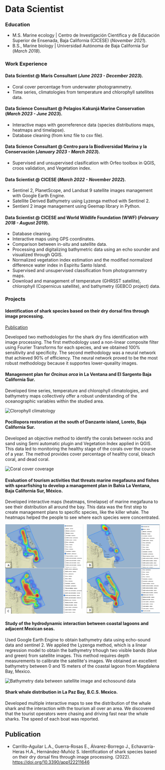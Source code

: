 # Data Scientist

### Education
- M.S. Marine ecology | Centro de Investigación Científica y de Educación Superior de Ensenada, Baja California (CICESE) (_November 2021_).
- B.S., Marine biology | Universidad Autónoma de Baja California Sur (_March 2018_).

### Work Experience
#### Data Scientist @ Maris Consultant (_June 2023 - December 2023_).
- Coral cover percentage from underwater photogrammetry.
- Time series, climatologies from temperature and chlorophyll satellites data.

#### Data Science Consultant @ Pelagios Kakunjá Marine Conservation (_March 2023 - June 2023_).
- Interactive maps with georreference data (species distributions maps, heatmaps and timelapse).
- Database cleaning (from kmz file to csv file).

#### Data Science Consultant @ Centro para la Biodiversidad Marina y la Conservación (_January 2023 - March 2023_).
- Supervised and unsupervised clasification with Orfeo toolbox in QGIS, croos validation, and Vegetation index.

#### Data Scientist @ CICESE (_March 2022 - November 2022_).
- Sentinel 2, PlanetScope, and Landsat 9 satellite images management with Google Earth Engine.
- Satellite Derived Bathymetry using Lyzenga method with Sentinel 2.
- Sentienl 2 image management using Geemap library in Python.

#### Data Scientist @ CICESE and World Wildlife Foundation (WWF) (_February 2018 - August 2019_).
- Database cleaning.
- Interactive maps using GPS coordinates.
- Comparison between in-_situ_ and satellite data.
- Processing and digitalizing bathymetric data using an echo sounder and visualized through QGIS.
- Normalized vegetation index estimation and the modified normalized difference water index in Espiritu Santo Island.
- Supervised and unsupervised classification from photogrammetry maps.
- Download and management of temperature (GHRSST satellite), chlorophyll (Copernicus satellite), and bathymetry (GEBCO project) data.

  
### Projects

#### Identification of shark species based on their dry dorsal fins through image processing.
[Publication](https://www.mdpi.com/2076-3417/12/22/11646)

Developed two methodologies for the shark dry fins identification with image processing. The first methodology used a non-linear composite filter using Fourier Transforms for each species, and we obtained 100% sensitivity and specificity. The second methodology was a neural network that achieved 90% of efficiency. The neural network proved to be the most robust methodology because it supportes lower-queality images.

#### Management plan for _Orcinus orca_ in La Ventana and El Sargento Baja California Sur.
Developed time series, temperature and chlorophyll climatologies, and bathymetry maps collectively offer a robust understanding of the oceanographic variables within the studied area.

![Clorophyll climatology](https://github.com/Alfredokairos/portfolio/blob/main/imagenes/Climatolog%C3%ADa_2022_clo.png)

#### Pocillopora restoration at the south of Danzante island, Loreto, Baja California Sur.
Developed an objective method to identify the corals between rocks and sand using Semi automatic plugin and Vegetation Index applied in QGIS. This data led to monitoring the healthy stage of the corals over the course of a year. The method provides cover percentage of healthy coral, bleach coral, and dead coral. 

![Coral cover coverage](https://github.com/Alfredokairos/portfolio/blob/main/imagenes/mapa_clasificaci%C3%B3n.png)

#### Evaluation of tourism activities that threats marine megafauna and fishes with spearfishing to develop a management plan in Bahía La Ventana, Baja California Sur, México.
Developed interactive maps (heatmaps, timelapse) of marine megafauna to see their distribution all around the bay. This data was the first step to create management plans to specific species, like the killer whale. The heatmaps helped the people to see where each species were concentrated.

![marine megafauna heatmap](https://github.com/Alfredokairos/portfolio/blob/main/imagenes/mapa_calor.png)

#### Study of the hydrodynamic interaction between coastal lagoons and adjacent Mexican seas.
Used Google Earth Engine to obtain bathymetry data using echo-sound data and sentinel 2. We applied the Lyzenga method, which is a linear regression model to obtain the bathymetry trhough two visible bands (blue and green) from satellite images. This method requires depth measurements to calibrate the satellite's images. We obtained an excellent bathymetry between 0 and 15 meters of the coastal lagoon from Magdalena Bay, Mexico.

![Bathymetry data between satellite image and echosound data](https://github.com/Alfredokairos/portfolio/blob/main/imagenes/Comparaci%C3%B3n%20entre%202015_2022.png)

#### Shark whale distribution in La Paz Bay, B.C.S. Mexico.
Developed multiple interactive maps to see the distribution of the whale shark and the interaction with the tourism all over an area. We discovered that the tourist operators were chasing and driving fast near the whale sharks. The speed of each boat was reported.


## Publication
- Carrillo-Aguilar L.A., Guerra-Rosas E., Álvarez-Borrego J., Echavarría-Heras H.A., Hernández-Muñóz S. Identification of shark species based on their dry dorsal fins through image processing. (2022). https://doi.org/10.3390/app122211646 

